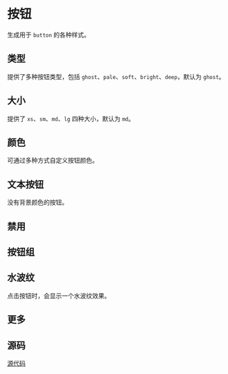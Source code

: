 # 按钮

生成用于 `button` 的各种样式。

## 类型

提供了多种按钮类型，包括 `ghost`、`pale`、`soft`、`bright`、`deep`，默认为 `ghost`。

<demo vue="presets/button/types.vue"/>

## 大小

提供了 `xs`、`sm`、`md`、`lg` 四种大小，默认为 `md`。

<demo vue="presets/button/size.vue"/>

## 颜色

可通过多种方式自定义按钮颜色。

<demo vue="presets/button/color.vue"/>

## 文本按钮

没有背景颜色的按钮。

<demo vue="presets/button/text.vue"/>

## 禁用

<demo vue="presets/button/disabled.vue"/>

## 按钮组

<demo vue="presets/button/group.vue"/>

## 水波纹

点击按钮时，会显示一个水波纹效果。

<demo vue="presets/button/ripple.vue"/>

## 更多

<demo vue="presets/button/border.vue"/>

## 源码

[源代码](https://github.com/nixwai/mortise-tenon/blob/main/packages/presets/shortcuts/button.ts)
